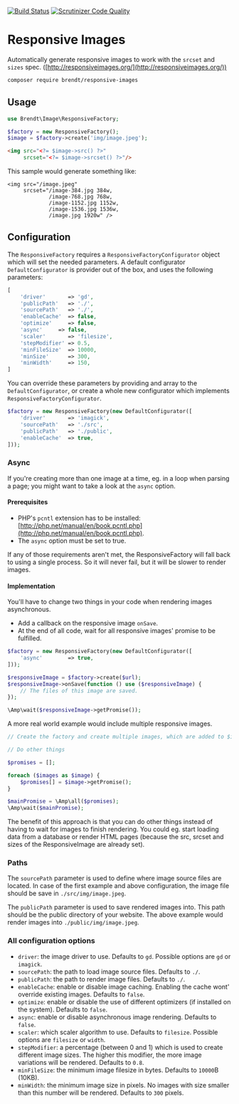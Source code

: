 [![Build Status](https://scrutinizer-ci.com/g/brendt/responsive-images/badges/build.png?b=master)](https://scrutinizer-ci.com/g/brendt/responsive-images/build-status/master) [![Scrutinizer Code Quality](https://scrutinizer-ci.com/g/brendt/responsive-images/badges/quality-score.png?b=master)](https://scrutinizer-ci.com/g/brendt/responsive-images/?branch=master)

# Responsive Images

Automatically generate responsive images to work with the `srcset` and `sizes` spec. ([http://responsiveimages.org/](http://responsiveimages.org/))

```sh
composer require brendt/responsive-images
```

## Usage

```php
use Brendt\Image\ResponsiveFactory;

$factory = new ResponsiveFactory();
$image = $factory->create('img/image.jpeg');
```

```html
<img src="<?= $image->src() ?>" 
     srcset="<?= $image->srcset() ?>"/>
```

This sample would generate something like:

```hmtl
<img src="/image.jpeg" 
     srcset="/image-384.jpg 384w,
             /image-768.jpg 768w,
             /image-1152.jpg 1152w,
             /image-1536.jpg 1536w,
             /image.jpg 1920w" />
```

## Configuration

The `ResponsiveFactory` requires a `ResponsiveFactoryConfigurator` object which will set the needed parameters. 
A default configurator `DefaultConfigurator` is provider out of the box, and uses the following parameters:
 
```php
[
    'driver'       => 'gd',
    'publicPath'   => './',
    'sourcePath'   => './',
    'enableCache'  => false,
    'optimize'     => false, 
    'async'     => false,
    'scaler'       => 'filesize',
    'stepModifier' => 0.5,
    'minFileSize'  => 10000,
    'minSize'      => 300,
    'minWidth'     => 150,
]
```

You can override these parameters by providing and array to the `DefaultConfigurator`, 
or create a whole new configurator which implements `ResponsiveFactoryConfigurator`.

```php
$factory = new ResponsiveFactory(new DefaultConfigurator([
    'driver'       => 'imagick',
    'sourcePath'   => './src',
    'publicPath'   => './public',
    'enableCache'  => true,
]));
```

### Async

If you're creating more than one image at a time, eg. in a loop when parsing a page; you might want to take a look at the `async` option.
 
#### Prerequisites

- PHP's `pcntl` extension has to be installed: [http://php.net/manual/en/book.pcntl.php](http://php.net/manual/en/book.pcntl.php).
- The `async` option must be set to true.

If any of those requirements aren't met, the ResponsiveFactory will fall back to using a single process. So it will never
 fail, but it will be slower to render images.
 
#### Implementation

You'll have to change two things in your code when rendering images asynchronous.

- Add a callback on the responsive image `onSave`.
- At the end of all code, wait for all responsive images' promise to be fulfilled.

```php
$factory = new ResponsiveFactory(new DefaultConfigurator([
    'async'        => true,
]));

$responsiveImage = $factory->create($url);
$responsiveImage->onSave(function () use ($responsiveImage) {
    // The files of this image are saved.
});

\Amp\wait($responsiveImage->getPromise());
```

A more real world example would include multiple responsive images.

```php
// Create the factory and create multiple images, which are added to $images.

// Do other things

$promises = [];

foreach ($images as $image) {
    $promises[] = $image->getPromise();
}

$mainPromise = \Amp\all($promises);
\Amp\wait($mainPromise);
```

The benefit of this approach is that you can do other things instead of having to wait for images to finish rendering.
 You could eg. start loading data from a database or render HTML pages (because the src, srcset and sizes of the
 ResponsiveImage are already set).

### Paths

The `sourcePath` parameter is used to define where image source files are located. 
In case of the first example and above configuration, the image file should be save in `./src/img/image.jpeg`.

The `publicPath` parameter is used to save rendered images into. This path should be the public directory of your website.
The above example would render images into `./public/img/image.jpeg`. 

### All configuration options

- `driver`: the image driver to use. Defaults to `gd`. Possible options are `gd` or `imagick`.
- `sourcePath`: the path to load image source files. Defaults to `./`.
- `publicPath`: the path to render image files. Defaults to `./`.
- `enableCache`: enable or disable image caching. Enabling the cache wont' override existing images. Defaults to `false`.
- `optimize`: enable or disable the use of different optimizers (if installed on the system). Defaults to `false`.
- `async`: enable or disable asynchronous image rendering. Defaults to `false`.
- `scaler`: which scaler algorithm to use. Defaults to `filesize`. Possible options are `filesize` or `width`.
- `stepModifier`: a percentage (between 0 and 1) which is used to create different image sizes. The higher this modifier, the more image variations will be rendered. Defaults to `0.8`.
- `minFileSize`: the minimum image filesize in bytes. Defaults to `10000`B (10KB).
- `minWidth`: the minimum image size in pixels. No images with size smaller than this number will be rendered. Defaults to `300` pixels.
